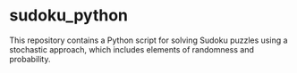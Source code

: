 # sudoku_python
This repository contains a Python script for solving Sudoku puzzles using a stochastic approach, which includes elements of randomness and probability.
